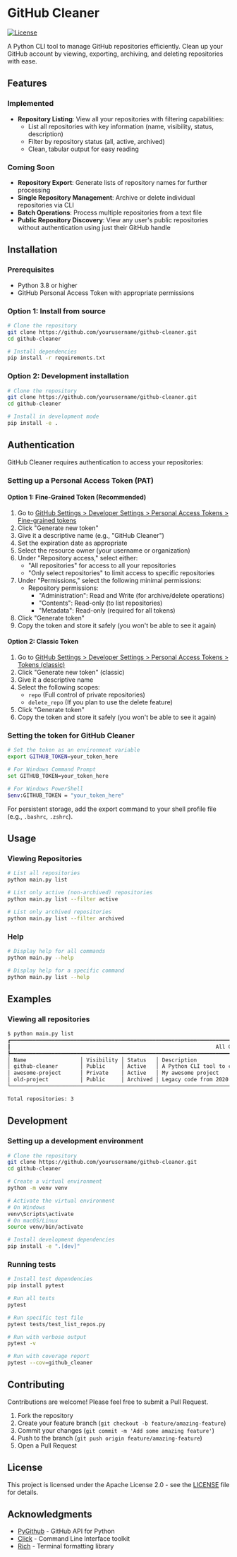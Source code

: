 # GitHub Cleaner

[![License](https://img.shields.io/badge/License-Apache%202.0-blue.svg)](LICENSE)

A Python CLI tool to manage GitHub repositories efficiently. Clean up your GitHub account by viewing, exporting, archiving, and deleting repositories with ease.

## Features

### Implemented

- **Repository Listing**: View all your repositories with filtering capabilities:
  - List all repositories with key information (name, visibility, status, description)
  - Filter by repository status (all, active, archived)
  - Clean, tabular output for easy reading

### Coming Soon

- **Repository Export**: Generate lists of repository names for further processing
- **Single Repository Management**: Archive or delete individual repositories via CLI
- **Batch Operations**: Process multiple repositories from a text file
- **Public Repository Discovery**: View any user's public repositories without authentication using just their GitHub handle

## Installation

### Prerequisites

- Python 3.8 or higher
- GitHub Personal Access Token with appropriate permissions

### Option 1: Install from source

```bash
# Clone the repository
git clone https://github.com/yourusername/github-cleaner.git
cd github-cleaner

# Install dependencies
pip install -r requirements.txt
```

### Option 2: Development installation

```bash
# Clone the repository
git clone https://github.com/yourusername/github-cleaner.git
cd github-cleaner

# Install in development mode
pip install -e .
```

## Authentication

GitHub Cleaner requires authentication to access your repositories:

### Setting up a Personal Access Token (PAT)

#### Option 1: Fine-Grained Token (Recommended)

1. Go to [GitHub Settings > Developer Settings > Personal Access Tokens > Fine-grained tokens](https://github.com/settings/tokens?type=beta)
2. Click "Generate new token"
3. Give it a descriptive name (e.g., "GitHub Cleaner")
4. Set the expiration date as appropriate
5. Select the resource owner (your username or organization)
6. Under "Repository access," select either:
   - "All repositories" for access to all your repositories
   - "Only select repositories" to limit access to specific repositories
7. Under "Permissions," select the following minimal permissions:
   - Repository permissions:
     - "Administration": Read and Write (for archive/delete operations)
     - "Contents": Read-only (to list repositories)
     - "Metadata": Read-only (required for all tokens)
8. Click "Generate token"
9. Copy the token and store it safely (you won't be able to see it again)

#### Option 2: Classic Token

1. Go to [GitHub Settings > Developer Settings > Personal Access Tokens > Tokens (classic)](https://github.com/settings/tokens)
2. Click "Generate new token" (classic)
3. Give it a descriptive name
4. Select the following scopes:
   - `repo` (Full control of private repositories)
   - `delete_repo` (If you plan to use the delete feature)
5. Click "Generate token"
6. Copy the token and store it safely (you won't be able to see it again)

### Setting the token for GitHub Cleaner

```bash
# Set the token as an environment variable
export GITHUB_TOKEN=your_token_here

# For Windows Command Prompt
set GITHUB_TOKEN=your_token_here

# For Windows PowerShell
$env:GITHUB_TOKEN = "your_token_here"
```

For persistent storage, add the export command to your shell profile file (e.g., `.bashrc`, `.zshrc`).

## Usage

### Viewing Repositories

```bash
# List all repositories
python main.py list

# List only active (non-archived) repositories
python main.py list --filter active

# List only archived repositories
python main.py list --filter archived
```

### Help

```bash
# Display help for all commands
python main.py --help

# Display help for a specific command
python main.py list --help
```

## Examples

### Viewing all repositories

```bash
$ python main.py list
┏━━━━━━━━━━━━━━━━━━━━━━━━━━━━━━━━━━━━━━━━━━━━━━━━━━━━━━━━━━━━━━━━━━━━━━━━━━━━━━━━━━━━━━━━━━━━━━━━━━━━━━━━━━━━━━━━━━━━━━━━━━━━━━━━━━━━━━━━━━━━━━━━━━━━━━━━━━━━━━━┓
┃                                                                 All GitHub Repositories                                                                 ┃
┡━━━━━━━━━━━━━━━━━━━━━━━━━━━━━━━━━━━━━━━━━━━━━━━━━━━━━━━━━━━━━━━━━━━━━━━━━━━━━━━━━━━━━━━━━━━━━━━━━━━━━━━━━━━━━━━━━━━━━━━━━━━━━━━━━━━━━━━━━━━━━━━━━━━━━━━━━━━━━━━┩
│ Name                 │ Visibility │ Status   │ Description                                                                                             │
│ github-cleaner       │ Public     │ Active   │ A Python CLI tool to clean and manage GitHub repositories                                               │
│ awesome-project      │ Private    │ Active   │ My awesome project                                                                                      │
│ old-project          │ Public     │ Archived │ Legacy code from 2020                                                                                   │
└────────────────────────────────────────────────────────────────────────────────────────────────────────────────────────────────────────────────────────┘

Total repositories: 3
```

## Development

### Setting up a development environment

```bash
# Clone the repository
git clone https://github.com/yourusername/github-cleaner.git
cd github-cleaner

# Create a virtual environment
python -m venv venv

# Activate the virtual environment
# On Windows
venv\Scripts\activate
# On macOS/Linux
source venv/bin/activate

# Install development dependencies
pip install -e ".[dev]"
```

### Running tests

```bash
# Install test dependencies
pip install pytest

# Run all tests
pytest

# Run specific test file
pytest tests/test_list_repos.py

# Run with verbose output
pytest -v

# Run with coverage report
pytest --cov=github_cleaner
```

## Contributing

Contributions are welcome! Please feel free to submit a Pull Request.

1. Fork the repository
2. Create your feature branch (`git checkout -b feature/amazing-feature`)
3. Commit your changes (`git commit -m 'Add some amazing feature'`)
4. Push to the branch (`git push origin feature/amazing-feature`)
5. Open a Pull Request

## License

This project is licensed under the Apache License 2.0 - see the [LICENSE](LICENSE) file for details.

## Acknowledgments

- [PyGithub](https://github.com/PyGithub/PyGithub) - GitHub API for Python
- [Click](https://click.palletsprojects.com/) - Command Line Interface toolkit
- [Rich](https://github.com/Textualize/rich) - Terminal formatting library